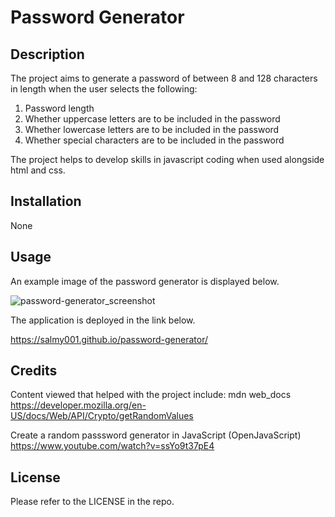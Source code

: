 # Password Generator

## Description

The project aims to generate a password of between 8 and 128 characters in length when the user selects the following:
1) Password length
2) Whether uppercase letters are to be included in the password
3) Whether lowercase letters are to be included in the password
4) Whether special characters are to be included in the password

The project helps to develop skills in javascript coding when used alongside html and css.

## Installation
None

## Usage
An example image of the password generator is displayed below.

![password-generator_screenshot](https://user-images.githubusercontent.com/80605132/229168768-2f0c3ea1-800d-4bb6-b070-e1c0e25e692e.jpg)

The application is deployed in the link below.

https://salmy001.github.io/password-generator/


## Credits

Content viewed that helped with the project include:
mdn web_docs 
https://developer.mozilla.org/en-US/docs/Web/API/Crypto/getRandomValues

Create a random passsword generator in JavaScript (OpenJavaScript)
https://www.youtube.com/watch?v=ssYo9t37pE4

## License

Please refer to the LICENSE in the repo.
